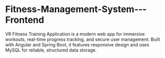 # Fitness-Management-System---Frontend
VR Fitness Training Application is a modern web app for immersive workouts, real-time progress tracking, and secure user management. Built with Angular and Spring Boot, it features responsive design and uses MySQL for reliable, structured data storage.
